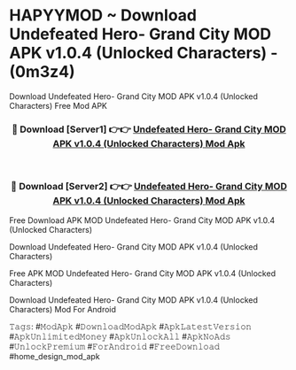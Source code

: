 # HAPYYMOD ~ Download Undefeated Hero- Grand City MOD APK v1.0.4 (Unlocked Characters) - (0m3z4)
Download Undefeated Hero- Grand City MOD APK v1.0.4 (Unlocked Characters) Free Mod APK

<div align="center">
<h3>🔴 Download [Server1] 👉👉 <a href="https://apk-comot.site?title=Undefeated_Hero-_Grand_City_MOD_APK_v1.0.4_(Unlocked_Characters)">Undefeated Hero- Grand City MOD APK v1.0.4 (Unlocked Characters) Mod Apk</a></h3><br>

<h3>🔴 Download [Server2] 👉👉 <a href="https://apk-comot.site?title=Undefeated_Hero-_Grand_City_MOD_APK_v1.0.4_(Unlocked_Characters)">Undefeated Hero- Grand City MOD APK v1.0.4 (Unlocked Characters) Mod Apk</a></h3>
</div>


Free Download APK MOD Undefeated Hero- Grand City MOD APK v1.0.4 (Unlocked Characters)

Download Undefeated Hero- Grand City MOD APK v1.0.4 (Unlocked Characters) 

Free APK MOD Undefeated Hero- Grand City MOD APK v1.0.4 (Unlocked Characters) 

Download Undefeated Hero- Grand City MOD APK v1.0.4 (Unlocked Characters) Mod For Android

𝚃𝚊𝚐𝚜: #𝙼𝚘𝚍𝙰𝚙𝚔 #𝙳𝚘𝚠𝚗𝚕𝚘𝚊𝚍𝙼𝚘𝚍𝙰𝚙𝚔 #𝙰𝚙𝚔𝙻𝚊𝚝𝚎𝚜𝚝𝚅𝚎𝚛𝚜𝚒𝚘𝚗 #𝙰𝚙𝚔𝚄𝚗𝚕𝚒𝚖𝚒𝚝𝚎𝚍𝙼𝚘𝚗𝚎𝚢 #𝙰𝚙𝚔𝚄𝚗𝚕𝚘𝚌𝚔𝙰𝚕𝚕 #𝙰𝚙𝚔𝙽𝚘𝙰𝚍𝚜 #𝚄𝚗𝚕𝚘𝚌𝚔𝙿𝚛𝚎𝚖𝚒𝚞𝚖 #𝙵𝚘𝚛𝙰𝚗𝚍𝚛𝚘𝚒𝚍 #𝙵𝚛𝚎𝚎𝙳𝚘𝚠𝚗𝚕𝚘𝚊𝚍 #home_design_mod_apk